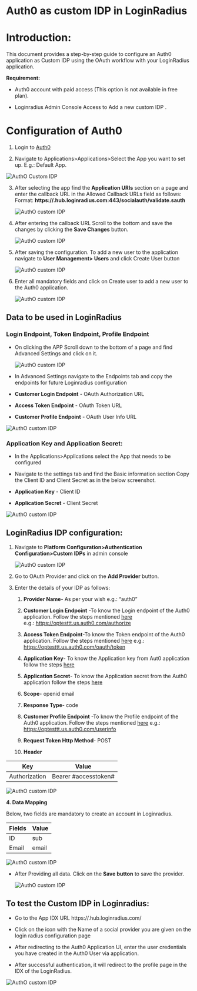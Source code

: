 # Auth0 as custom IDP in LoginRadius

# Introduction:

This document provides a step-by-step guide to configure an Auth0 application as Custom IDP using the OAuth workflow with your LoginRadius application.

  

**Requirement:**

-   Auth0 account with paid access (This option is not available in free plan).
    
-   Loginradius Admin Console Access to Add a new custom IDP .
    

# Configuration of Auth0

1.  Login to [Auth0](https://auth0.com/)
    
2.  Navigate to Applications>Applications>Select the App you want to set up. E.g.: Default App.  

 ![AuthO Custom IDP](https://apidocs.lrcontent.com/images/image11_2447662543ba657b581.05443673.png "AuthO Custom IDP")

3.  After selecting the app find the **Application URIs** section on a page and enter the callback URL in the Allowed Callback URLs field as follows:  
       Format: **https://<APP NAME>.hub.loginradius.com:443/socialauth/validate.sauth**  

    ![AuthO custom IDP](https://apidocs.lrcontent.com/images/image9_2964762543bea847257.22754195.png "AuthO custom IDP")
    
4.  After entering the callback URL Scroll to the bottom and save the changes by clicking the **Save Changes** button. 

    ![AuthO custom IDP](https://apidocs.lrcontent.com/images/image6_3170062543c3e5589e0.61583322.png "AuthO custom IDP")
    
5.  After saving the configuration. To add a new user to the application navigate to **User Management> Users** and click Create User button  
      
    ![AuthO custom IDP](https://apidocs.lrcontent.com/images/image8_1628262543c7faa82b1.99796395.png "AuthO custom IDP")     
6.  Enter all mandatory fields and click on Create user to add a new user to the Auth0 application.  

    ![AuthO custom IDP](https://apidocs.lrcontent.com/images/image10_914762543ccedc6d43.96751841.png "AuthO custom IDP")
    

## Data to be used in LoginRadius

### Login Endpoint, Token Endpoint, Profile Endpoint

-   On clicking the APP Scroll down to the bottom of a page and find Advanced Settings and click on it.  

    ![AuthO custom IDP](https://apidocs.lrcontent.com/images/image4_2462062543d1ff13714.03073039.png "AuthO custom IDP")
    

-   In Advanced Settings navigate to the Endpoints tab and copy the endpoints for future Loginradius configuration
    

-   **Customer Login Endpoint** - OAuth Authorization URL
    
-   **Access Token Endpoint**  - OAuth Token URL
    
-   **Customer Profile Endpoint**  - OAuth User Info URL
    

  
![AuthO custom IDP](https://apidocs.lrcontent.com/images/image5_1915062543d57d98003.15433352.png "AuthO custom IDP")

### Application Key and Application Secret:

-   In the Applications>Applications select the App that needs to be configured  
      
    
-   Navigate to the settings tab and find the Basic information section Copy the Client ID and Client Secret as in the below screenshot.  
     
-   **Application Key**  - Client ID
    
-   **Application Secret**  - Client Secret  
      
![AuthO custom IDP](https://apidocs.lrcontent.com/images/image7_2348262543d9de82f39.98756951.png "AuthO custom IDP")    

## LoginRadius IDP configuration:

1.  Navigate to **Platform Configuration>Authentication Configuration>Custom IDPs** in admin console

    ![AuthO custom IDP](https://apidocs.lrcontent.com/images/image3_2571062543dcbb8b836.58588493.png "AuthO custom IDP")

2.  Go to OAuth Provider and click on the **Add Provider** button.
    
3.  Enter the details of your IDP as follows:  
      
    1.  **Provider Name**- As per your wish e.g.: “auth0”
    
    2.  **Customer Login Endpoint** -To know the Login endpoint of the Auth0 application. Follow the steps mentioned [here  
    ](/single-sign-on/concept/custom-idp-provider/autho-as-custom-idp/#loginendpointtokenendpointprofileendpoint1)e.g.: https://optesttt.us.auth0.com/authorize
    
    3.  **Access Token Endpoint**-To know the Token endpoint of the Auth0 application. Follow the steps mentioned [here](/single-sign-on/concept/custom-idp-provider/autho-as-custom-idp/#loginendpointtokenendpointprofileendpoint1) e.g.: https://optesttt.us.auth0.com/oauth/token
    
    4.  **Application Key**-  To know the Application key from Aut0 application follow the steps [here](/single-sign-on/concept/custom-idp-provider/autho-as-custom-idp/#applicationkeyandapplicationsecret2)
    
    5.  **Application Secret**-  To know the Application secret from the Auth0 application follow the steps [here](/single-sign-on/concept/custom-idp-provider/autho-as-custom-idp/#applicationkeyandapplicationsecret2)
    
    6.  **Scope**- openid email
    
    7.  **Response Type**- code
    
    8.  **Customer Profile Endpoint** -To know the Profile endpoint of the Auth0 application. Follow the steps mentioned [here](/single-sign-on/concept/custom-idp-provider/autho-as-custom-idp/#loginendpointtokenendpointprofileendpoint1)
    e.g.: https://optesttt.us.auth0.com/userinfo
    
    9.  **Request Token Http Method**- POST
    
    10.   **Header**  

|Key| Value |
|---|--|
| Authorization  | Bearer #accesstoken# |

![AuthO custom IDP](https://apidocs.lrcontent.com/images/AuthO-11_17191624b8216809579.71160830.png "AuthO custom IDP") 


**4.   Data Mapping**  


 Below, two fields are mandatory to create an account in Loginradius.
    

 |Fields| Value |
 |------|--|
 |   ID   | sub |
 |   Email   | email |

  ![AuthO custom IDP](https://apidocs.lrcontent.com/images/AuthO-12_7279624b82cccc6330.78947034.png "AuthO custom IDP")  

- After Providing all data. Click on the **Save button** to save the provider.

   ![AuthO custom IDP](https://apidocs.lrcontent.com/images/image1_1999562543e50da4da4.71503986.png "AuthO custom IDP")

## To test the Custom IDP in Loginradius:

-   Go to the App IDX URL https://<APP Name>.hub.loginradius.com/
    
-   Click on the icon with the Name of a social provider you are given on the login radius configuration page
    
-   After redirecting to the Auth0 Application UI, enter the user credentials you have created in the Auth0 User via application.
    
-   After successful authentication, it will redirect to the profile page in the IDX of the LoginRadius.

![AuthO custom IDP](https://apidocs.lrcontent.com/images/image2_900162543ebb417ca4.02458418.png "AuthO custom IDP")